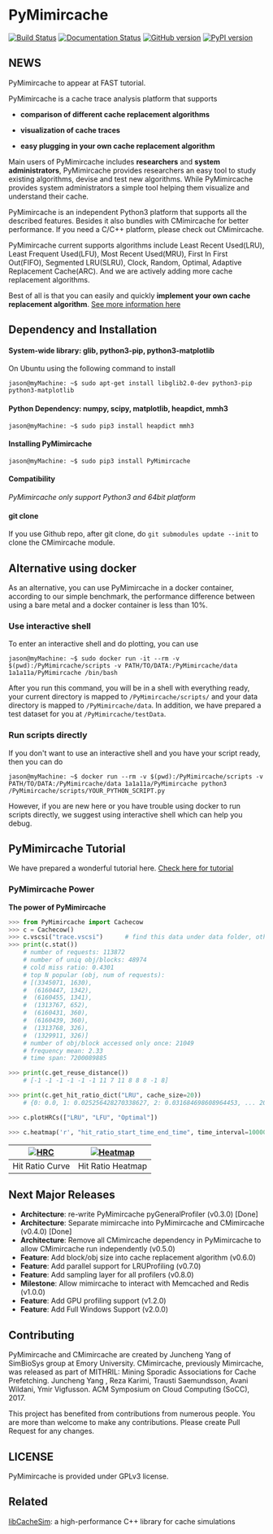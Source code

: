 PyMimircache
==========

[![Build Status](https://travis-ci.org/1a1a11a/PyMimircache.svg?branch=master)](https://travis-ci.org/1a1a11a/PyMimircache)
[![Documentation Status](https://readthedocs.org/projects/pymimircache/badge/?version=develop)](http://pymimircache.readthedocs.io/en/develop/?badge=develop)
[![GitHub version](https://badge.fury.io/gh/1a1a11a%2FPyMimircache.svg)](https://badge.fury.io/gh/1a1a11a%2FPyMimircache)
[![PyPI version](https://badge.fury.io/py/PyMimircache.svg)](https://badge.fury.io/py/PyMimircache)

NEWS
----

PyMimircache to appear at FAST tutorial. 



PyMimircache is a cache trace analysis platform that supports

-   **comparison of different cache replacement algorithms**

-   **visualization of cache traces**

-   **easy plugging in your own cache replacement algorithm**

Main users of PyMimircache includes **researchers** and **system administrators**, PyMimircache provides researchers an easy tool to 
study existing algorithms, devise and test new algorithms. While PyMimircache provides system administrators a simple tool helping 
them visualize and understand their cache. 
  
PyMimircache is an independent Python3 platform that supports all the described features. 
Besides it also bundles with CMimircache for better performance. If you need a C/C++ platform, please check out CMimircache. 
 
PyMimircache current supports algorithms include Least Recent Used(LRU), Least Frequent Used(LFU), 
Most Recent Used(MRU), First In First Out(FIFO), Segmented LRU(SLRU), Clock, Random, Optimal, Adaptive Replacement Cache(ARC).
And we are actively adding more cache replacement algorithms.

Best of all is that you can easily and quickly **implement your own cache
replacement algorithm**. [See more information here](http://mimircache.info)


Dependency and Installation
---------------------------

#### System-wide library: glib, python3-pip, python3-matplotlib

On Ubuntu using the following command to install

~~~~~~~~~~~~~~~~~~~~~~~~~~~~~~~~~~~~~~~~~~~~~~~~~~~~~~~~~~~~~~~~~~~~~~~~~~~~~~~~
jason@myMachine: ~$ sudo apt-get install libglib2.0-dev python3-pip python3-matplotlib
~~~~~~~~~~~~~~~~~~~~~~~~~~~~~~~~~~~~~~~~~~~~~~~~~~~~~~~~~~~~~~~~~~~~~~~~~~~~~~~~

#### Python Dependency: numpy, scipy, matplotlib, heapdict, mmh3

~~~~~~~~~~~~~~~~~~~~~~~~~~~~~~~~~~~~~~~~~~~~~~~~~~~~~~~~~~~~~~~~~~~~~~~~~~~~~~~~
jason@myMachine: ~$ sudo pip3 install heapdict mmh3
~~~~~~~~~~~~~~~~~~~~~~~~~~~~~~~~~~~~~~~~~~~~~~~~~~~~~~~~~~~~~~~~~~~~~~~~~~~~~~~~

#### Installing PyMimircache

~~~~~~~~~~~~~~~~~~~~~~~~~~~~~~~~~~~~~~~~~~~~~~~~~~~~~~~~~~~~~~~~~~~~~~~~~~~~~~~~
jason@myMachine: ~$ sudo pip3 install PyMimircache
~~~~~~~~~~~~~~~~~~~~~~~~~~~~~~~~~~~~~~~~~~~~~~~~~~~~~~~~~~~~~~~~~~~~~~~~~~~~~~~~

#### Compatibility

*PyMimircache only support Python3 and 64bit platform*
 
#### git clone

If you use Github repo, after git clone, do `git submodules update --init` to clone the CMimircache module.


Alternative using docker
------------------------

As an alternative, you can use PyMimircache in a docker container, according to our simple benchmark, the performance difference between using a bare metal and a docker container is less than 10%.

### Use interactive shell

To enter an interactive shell and do plotting, you can use

~~~~~~~~~~~~~~~~~~~~~~~~~~~~~~~~~~~~~~~~~~~~~~~~~~~~~~~~~~~~~~~~~~~~~~~~~~~~~~~~
jason@myMachine: ~$ sudo docker run -it --rm -v $(pwd):/PyMimircache/scripts -v PATH/TO/DATA:/PyMimircache/data 1a1a11a/PyMimircache /bin/bash
~~~~~~~~~~~~~~~~~~~~~~~~~~~~~~~~~~~~~~~~~~~~~~~~~~~~~~~~~~~~~~~~~~~~~~~~~~~~~~~~

After you run this command, you will be in a shell with everything ready, your
current directory is mapped to `/PyMimircache/scripts/` and your data directory is
mapped to `/PyMimircache/data`. In addition, we have prepared a test dataset for
you at `/PyMimircache/testData`.
 

### Run scripts directly

If you don't want to use an interactive shell and you have your script ready,
then you can do

~~~~~~~~~~~~~~~~~~~~~~~~~~~~~~~~~~~~~~~~~~~~~~~~~~~~~~~~~~~~~~~~~~~~~~~~~~~~~~~~
jason@myMachine: ~$ docker run --rm -v $(pwd):/PyMimircache/scripts -v PATH/TO/DATA:/PyMimircache/data 1a1a11a/PyMimircache python3 /PyMimircache/scripts/YOUR_PYTHON_SCRIPT.py
~~~~~~~~~~~~~~~~~~~~~~~~~~~~~~~~~~~~~~~~~~~~~~~~~~~~~~~~~~~~~~~~~~~~~~~~~~~~~~~~

However, if you are new here or you have trouble using docker to run scripts
directly, we suggest using interactive shell which can help you debug.


PyMimircache Tutorial
-------------------

We have prepared a wonderful tutorial here. [Check here for tutorial](http://pymimircache.readthedocs.io)

### PyMimircache Power

**The power of PyMimircache**

```python
>>> from PyMimircache import Cachecow
>>> c = Cachecow()
>>> c.vscsi("trace.vscsi")      # find this data under data folder, other type of data supported too
>>> print(c.stat())
	# number of requests: 113872
	# number of uniq obj/blocks: 48974
	# cold miss ratio: 0.4301
	# top N popular (obj, num of requests):
	# [(3345071, 1630),
	#  (6160447, 1342),
	#  (6160455, 1341),
	#  (1313767, 652),
	#  (6160431, 360),
	#  (6160439, 360),
	#  (1313768, 326),
	#  (1329911, 326)]
	# number of obj/block accessed only once: 21049
	# frequency mean: 2.33
	# time span: 7200089885

>>> print(c.get_reuse_distance())
    # [-1 -1 -1 -1 -1 -1 11 7 11 8 8 8 -1 8]

>>> print(c.get_hit_ratio_dict("LRU", cache_size=20))
    # {0: 0.0, 1: 0.025256428270338627, 2: 0.031684698608964453, ... 20: 0.07794716875087819}

>>> c.plotHRCs(["LRU", "LFU", "Optimal"])

>>> c.heatmap('r', "hit_ratio_start_time_end_time", time_interval=10000000)

```

| [![HRC](https://github.com/1a1a11a/PyMimircache/blob/develop/docs/User/images/github_HRC.png)](https://github.com/1a1a11a/PyMimircache/blob/develop/docs/User/images/github_HRC.png)  | [![Heatmap](https://github.com/1a1a11a/PyMimircache/blob/develop/docs/User/images/github_heatmap.png)](https://github.com/1a1a11a/PyMimircache/blob/develop/docs/User/images/github_heatmap.png) |
|:---:|:---:|
| Hit Ratio Curve | Hit Ratio Heatmap |


Next Major Releases
-------------------
* **Architecture**: re-write PyMimircache pyGeneralProfiler (v0.3.0) [Done]
* **Architecture**: Separate mimircache into PyMimircache and CMimircache (v0.4.0) [Done]
* **Architecture**: Remove all CMimircache dependency in PyMimircache to allow CMimircache run independently (v0.5.0) 
* **Feature**: Add block/obj size into cache replacement algorithm (v0.6.0)
* **Feature**: Add parallel support for LRUProfiling (v0.7.0)
* **Feature**: Add sampling layer for all profilers (v0.8.0)
* **Milestone**: Allow mimircache to interact with Memcached and Redis (v1.0.0)
* **Feature**: Add GPU profiling support (v1.2.0)
* **Feature**: Add Full Windows Support (v2.0.0)


Contributing
------------
PyMimircache and CMimircache are created by Juncheng Yang of SimBioSys group at Emory University. CMimircache, previously Mimircache, was released as part of MITHRIL: Mining Sporadic Associations for Cache Prefetching. Juncheng Yang , Reza Karimi, Trausti Saemundsson, Avani Wildani, Ymir Vigfusson. ACM Symposium on Cloud Computing (SoCC), 2017.

This project has benefited from contributions from numerous people. You are more than welcome to make any contributions. Please create Pull Request for any changes.

LICENSE
-------
PyMimircache is provided under GPLv3 license.

Related
-------
[libCacheSim](https://github.com/1a1a11a/libCacheSim): a high-performance C++ library for cache simulations
